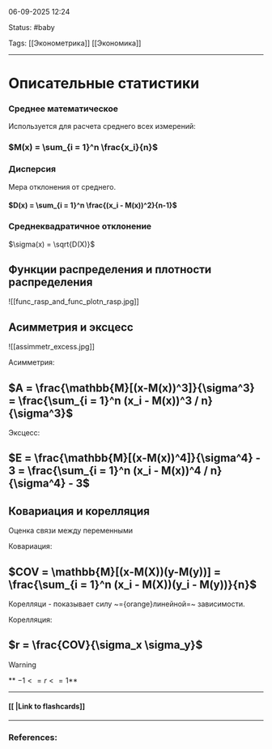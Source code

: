 
06-09-2025 12:24

Status: #baby

Tags: [[Эконометрика]] [[Экономика]]

---
# Описательные статистики


### Среднее математическое

Используется для расчета среднего всех измерений:

### $M(x) = \sum_{i = 1}^n \frac{x_i}{n}$



### Дисперсия

Мера отклонения от среднего.

#### $D(x) = \sum_{i = 1}^n \frac{(x_i - M(x))^2}{n-1}$


### Среднеквадратичное отклонение


$\sigma(x) = \sqrt{D(X)}$


## Функции распределения и плотности распределения 

![[func_rasp_and_func_plotn_rasp.jpg]]



## Асимметрия и эксцесс


![[assimmetr_excess.jpg]]

Асимметрия:
## $A = \frac{\mathbb{M}[(x-M(x))^3]}{\sigma^3} = \frac{\sum_{i = 1}^n  (x_i - M(x))^3 / n}{\sigma^3}$ 


Эксцесс:
## $E = \frac{\mathbb{M}[(x-M(x))^4]}{\sigma^4} - 3 = \frac{\sum_{i = 1}^n  (x_i - M(x))^4 / n}{\sigma^4} - 3$ 


## Ковариация и корелляция

Оценка связи между переменными

Ковариация:
## $COV = \mathbb{M}[(x-M(X))(y-M(y))] = \frac{\sum_{i = 1}^n (x_i - M(X))(y_i - M(y))}{n}$


Корелляци - показывает силу ~={orange}линейной=~ зависимости.

Корелляция:
## $r = \frac{COV}{\sigma_x \sigma_y}$ 

> [!warning]
>** $-1 <= r <= 1$**



----
#### [[ |Link to flashcards]]



---
### References:

